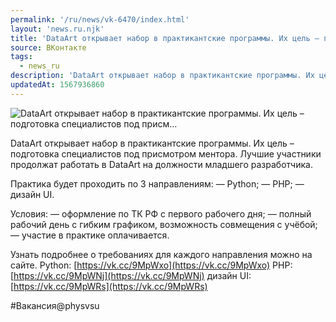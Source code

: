 ```yaml
---
permalink: '/ru/news/vk-6470/index.html'
layout: 'news.ru.njk'
title: 'DataArt открывает набор в практикантские программы. Их цель – подготовка специалистов под присм…'
source: ВКонтакте
tags:
  - news_ru
description: 'DataArt открывает набор в практикантские программы. Их цель – подготовка специалистов под присм…'
updatedAt: 1567936860
---
```

![DataArt открывает набор в практикантские программы. Их цель – подготовка специалистов под присм…](https://sun9-43.userapi.com/impf/c851416/v851416792/1b4804/XKdCQQAMQ4E.jpg?size=1280x822&quality=96&sign=91b2d43e0afeeb2a20be4a23d6ee3c2d&c_uniq_tag=kEMXQEYfcolOtEMj0Wzx47DWuVnFtNVdUoVCgDraO50&type=album)

DataArt открывает набор в практикантские программы. Их цель – подготовка специалистов под присмотром ментора. Лучшие участники продолжат работать в DataArt на должности младшего разработчика.

Практика будет проходить по 3 направлениям:
— Python;
— PHP;
— дизайн UI.

Условия:
— оформление по ТК РФ с первого рабочего дня;
— полный рабочий день с гибким графиком, возможность совмещения с учёбой;
— участие в практике оплачивается.

Узнать подробнее о требованиях для каждого направления можно на сайте.
Python: [https://vk.cc/9MpWxo](https://vk.cc/9MpWxo)
PHP: [https://vk.cc/9MpWNj](https://vk.cc/9MpWNj)
дизайн UI: [https://vk.cc/9MpWRs](https://vk.cc/9MpWRs)

#Вакансия@physvsu
